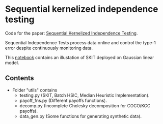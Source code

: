 # Sequential kernelized independence testing

Code for the paper: [Sequential Kernelized Independence Testing](https://arxiv.org/abs/2212.07383).

Sequential Independence Tests process data online and control the type-1 error despite continuously monitoring data.

This [notebook](/gaussian_example.ipynb) contains an illustation of SKIT deployed on Gaussian linear model.

## Contents

- Folder "utils" contains
  - testing.py (SKIT, Batch HSIC, Median Heuristic Implementation).
  - payoff_fns.py (Different payoffs functions).
  - decomp.py (Incomplete Cholesky decomposition for COCO/KCC payoffs).
  - data_gen.py (Some functions for generating synthetic data).
